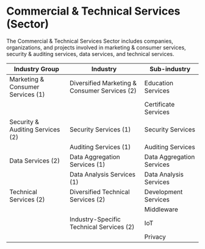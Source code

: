 # Commercial & Technical Services (Sector)

The Commercial & Technical Services Sector includes companies, organizations, and projects involved in marketing & consumer services, security & auditing services, data services, and technical services.

| Industry Group                    | Industry                                      | Sub-industry              |
| --------------------------------- | --------------------------------------------- | ------------------------- |
| Marketing & Consumer Services (1) | Diversified Marketing & Consumer Services (2) | Education Services        |
|                                   |                                               | Certificate Services      |
| Security & Auditing Services (2)  | Security Services (1)                         | Security Services         |
|                                   | Auditing Services (1)                         | Auditing Services         |
| Data Services (2)                 | Data Aggregation Services (1)                 | Data Aggregation Services |
|                                   | Data Analysis Services (1)                    | Data Analysis Services    |
| Technical Services (2)            | Diversified Technical Services (2)            | Development Services      |
|                                   |                                               | Middleware                |
|                                   | Industry-Specific Technical Services (2)      | IoT                       |
|                                   |                                               | Privacy                   |
